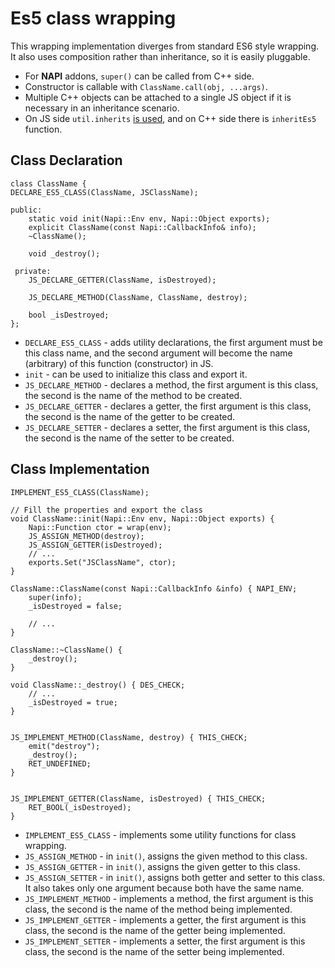 # Es5 class wrapping

This wrapping implementation diverges from standard ES6 style wrapping.
It also uses composition rather than inheritance, so it is easily pluggable.

* For **NAPI** addons, `super()` can be called from C++ side.
* Constructor is callable with `ClassName.call(obj, ...args)`.
* Multiple C++ objects can be attached to a single JS object
if it is necessary in an inheritance scenario.
* On JS side `util.inherits`
[is used](https://nodejs.org/api/util.html#util_util_inherits_constructor_superconstructor),
and on C++ side there is `inheritEs5` function.


## Class Declaration

```
class ClassName {
DECLARE_ES5_CLASS(ClassName, JSClassName);
	
public:
	static void init(Napi::Env env, Napi::Object exports);
	explicit ClassName(const Napi::CallbackInfo& info);
	~ClassName();
	
	void _destroy();
	
 private:
	JS_DECLARE_GETTER(ClassName, isDestroyed);
	
	JS_DECLARE_METHOD(ClassName, ClassName, destroy);
	
	bool _isDestroyed;
};
```

* `DECLARE_ES5_CLASS` - adds utility declarations, the first argument
must be this class name, and the second argument will become the
name (arbitrary) of this function (constructor) in JS.
* `init` - can be used to initialize this class and export it.
* `JS_DECLARE_METHOD` - declares a method, the first argument is this class,
the second is the name of the method to be created.
* `JS_DECLARE_GETTER` - declares a getter, the first argument is this class,
the second is the name of the getter to be created.
* `JS_DECLARE_SETTER` - declares a setter, the first argument is this class,
the second is the name of the setter to be created.


## Class Implementation

```
IMPLEMENT_ES5_CLASS(ClassName);

// Fill the properties and export the class
void ClassName::init(Napi::Env env, Napi::Object exports) {
	Napi::Function ctor = wrap(env);
	JS_ASSIGN_METHOD(destroy);
	JS_ASSIGN_GETTER(isDestroyed);
	// ...
	exports.Set("JSClassName", ctor);
}

ClassName::ClassName(const Napi::CallbackInfo &info) { NAPI_ENV;
	super(info);
	_isDestroyed = false;
	
	// ...
}

ClassName::~ClassName() {
	_destroy();
}

void ClassName::_destroy() { DES_CHECK;
	// ...
	_isDestroyed = true;
}


JS_IMPLEMENT_METHOD(ClassName, destroy) { THIS_CHECK;
	emit("destroy");
	_destroy();
	RET_UNDEFINED;
}


JS_IMPLEMENT_GETTER(ClassName, isDestroyed) { THIS_CHECK;
	RET_BOOL(_isDestroyed);
}

```

* `IMPLEMENT_ES5_CLASS` - implements some utility functions for class wrapping.
* `JS_ASSIGN_METHOD` - in `init()`, assigns the given method to this class.
* `JS_ASSIGN_GETTER` - in `init()`, assigns the given getter to this class.
* `JS_ASSIGN_SETTER` - in `init()`, assigns both getter and setter to this class.
It also takes only one argument because both have the same name.
* `JS_IMPLEMENT_METHOD` - implements a method, the first argument is this class,
the second is the name of the method being implemented.
* `JS_IMPLEMENT_GETTER` - implements a getter, the first argument is this class,
the second is the name of the getter being implemented.
* `JS_IMPLEMENT_SETTER` - implements a setter, the first argument is this class,
the second is the name of the setter being implemented.
